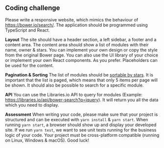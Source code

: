 ## Coding challenge

Please write a responsive website, which mimics the behaviour of https://bower.io/search/. The application should be programmed using TypeScript and React.

**Layout**
The site should have a header section, a left sidebar, a footer and a content area. The content area should show a list of modules with their name, owner & stars.
You can implement your own design or copy the style from the original Bower page. You can also use the UI library of your choice or implement your own React components. As you prefer. Placeholders can be used for the content.

**Pagination & Sorting**
The list of modules should be [sortable by stars](https://libraries.io/api#project-search). It is important that the list is paged, which means that only 5 items per page will be shown. It should also be possible to search for a specific module.

**API**
You can use the Libraries.io API to query for modules (Example: https://libraries.io/api/bower-search?q=jquery). It will return you all the data which you need to display.

**Assessment**
When writing your code, please make sure that your project is structured and can be executed with `yarn install` & `yarn start`.
When running `yarn start`, a browser should show up and display your developed site. If we run `yarn test`, we want to see unit tests running for the business logic of your code. Your project must be cross-platform compatible (running on Linux, Windows & macOS).
Good luck!
